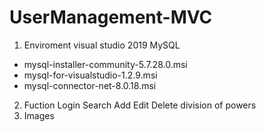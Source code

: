 # UserManagement-MVC

1. Enviroment
visual studio 2019
MySQL
- mysql-installer-community-5.7.28.0.msi
- mysql-for-visualstudio-1.2.9.msi
- mysql-connector-net-8.0.18.msi
2.  Fuction
Login
Search
Add
Edit
Delete
division of powers
2. Images







